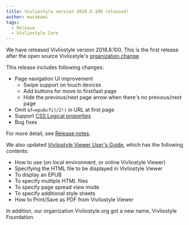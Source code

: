 ```yaml
---
title: Vivliostyle version 2018.8.100 released!
author: murakami
tags:
  - Release
  - Vivliostyle Core
---
```


We have released Vivliostyle version 2018.8.100. This is the first release after the open source Vivliostyle's [organization change](https://vivliostyle.org/blog/2018/03/26/a-new-beginning/).

This release includes following changes:

- Page navigation UI improvement
  - Swipe support on touch devices
  - Add buttons for move to first/last page
  - Hide the previous/next page arrow when there's no previous/next page
- Omit `&f=epubcfi(/2!)` in URL at first page
- Support [CSS Logical properties](https://www.w3.org/TR/css-logical-1/)
- Bug fixes

For more detail, see [Release notes](https://github.com/vivliostyle/vivliostyle.js/releases).

We also updated [Vivliostyle Viewer User's Guide](https://vivliostyle.org/docs/user-guide/), which has the following contents:

- How to use (on local environment, or online Vivliostyle Viewer)
- Specifying the HTML file to be displayed in Vivliostyle Viewer
- To display an EPUB
- To specify multiple HTML files
- To specify page spread view mode
- To specify additional style sheets
- How to Print/Save as PDF from Vivliostyle Viewer

In addition, our organization Vivliostyle.org got a new name, Vivliostyle Foundation.
